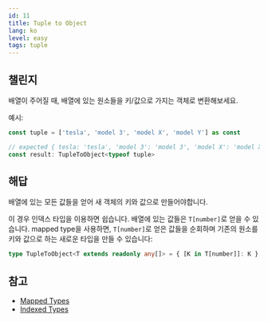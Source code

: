 ```yaml
---
id: 11
title: Tuple to Object
lang: ko
level: easy
tags: tuple
---
```


## 챌린지

배열이 주어질 때, 배열에 있는 원소들을 키/값으로 가지는 객체로 변환해보세요.

예시:

```ts
const tuple = ['tesla', 'model 3', 'model X', 'model Y'] as const

// expected { tesla: 'tesla', 'model 3': 'model 3', 'model X': 'model X', 'model Y': 'model Y'}
const result: TupleToObject<typeof tuple>
```

## 해답

배열에 있는 모든 값들을 얻어 새 객체의 키와 값으로 만들어야합니다.

이 경우 인덱스 타입을 이용하면 쉽습니다. 배열에 있는 값들은 `T[number]`로 얻을 수 있습니다.
mapped type을 사용하면, `T[number]`로 얻은 값들을 순회하며 기존의 원소를 키와 값으로 하는 새로운 타입을 만들 수 있습니다:

```ts
type TupleToObject<T extends readonly any[]> = { [K in T[number]]: K }
```

## 참고

- [Mapped Types](https://www.typescriptlang.org/docs/handbook/2/mapped-types.html)
- [Indexed Types](https://www.typescriptlang.org/docs/handbook/2/indexed-access-types.html)
